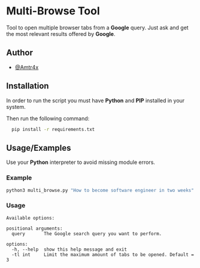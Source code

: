 # Multi-Browse Tool

Tool to open multiple browser tabs from a **Google** query. Just ask and get the most relevant results offered by **Google**.

## Author

- [@Amtr4x](https://www.github.com/Amtr4x)

## Installation

In order to run the script you must have **Python** and **PIP** installed in your system.

Then run the following command:

```bash
  pip install -r requirements.txt
```

## Usage/Examples

Use your **Python** interpreter to avoid missing module errors.

### Example

```bash
python3 multi_browse.py "How to become software engineer in two weeks" -tl 3
```

### Usage

```plaintext
Available options:

positional arguments:
  query       The Google search query you want to perform.

options:
  -h, --help  show this help message and exit
  -tl int     Limit the maximum amount of tabs to be opened. Default = 3
```
